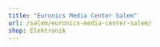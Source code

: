 ```yaml
---
title: "Euronics Media Center Salem"
url: /salem/euronics-media-center-salem/
shop: Elektronik
---
```

